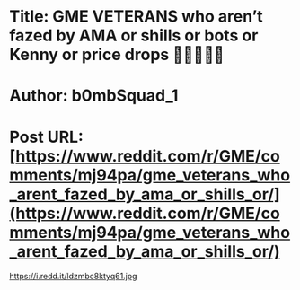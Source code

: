 # Title: GME VETERANS who aren’t fazed by AMA or shills or bots or Kenny or price drops 🦍💪🚀💎🙌
# Author: b0mbSquad_1
# Post URL: [https://www.reddit.com/r/GME/comments/mj94pa/gme_veterans_who_arent_fazed_by_ama_or_shills_or/](https://www.reddit.com/r/GME/comments/mj94pa/gme_veterans_who_arent_fazed_by_ama_or_shills_or/)


https://i.redd.it/ldzmbc8ktyq61.jpg